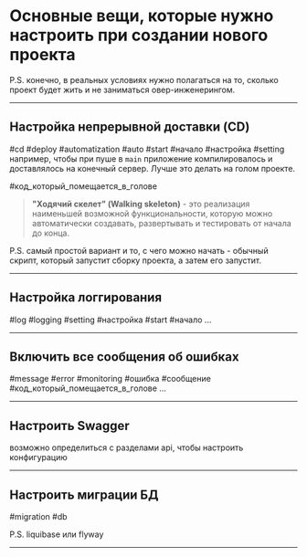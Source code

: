 # Основные вещи, которые нужно настроить при создании нового проекта 
P.S. конечно, в реальных условиях нужно полагаться на то, сколько проект будет жить и не заниматься овер-инженерингом.

---
## Настройка непрерывной доставки (CD)
#cd #deploy #automatization #auto #start #начало #настройка #setting
например, чтобы при пуше в `main` приложение компилировалось и доставлялось на конечный сервер.
Лучше это делать на голом проекте.

#код_который_помещается_в_голове
>**"Ходячий скелет" (Walking skeleton)** - это реализация наименьшей возможной функциональности, которую можно автоматически создавать, развертывать и тестировать от начала до конца.

P.S. самый простой вариант и то, с чего можно начать - обычный скрипт, который запустит сборку проекта, а затем его запустит.

---

## Настройка логгирования
#log #logging #setting #настройка #start #начало
...

---

## Включить все сообщения об ошибках
#message #error #monitoring #ошибка #сообщение #код_который_помещается_в_голове
...


---

## Настроить Swagger
возможно определиться с разделами api, чтобы настроить конфигурацию

---

## Настроить миграции БД
#migration #db

P.S. liquibase или flyway

---

##